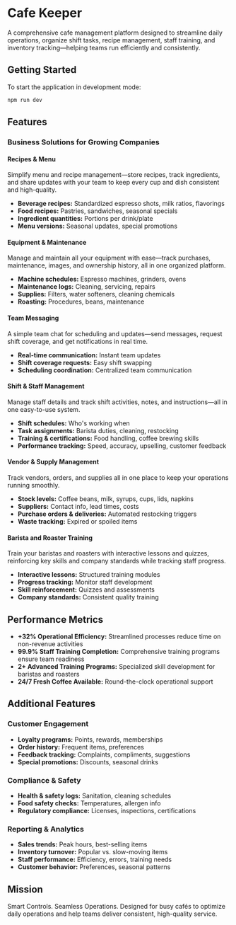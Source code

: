 # Cafe Keeper

A comprehensive cafe management platform designed to streamline daily operations, organize shift tasks, recipe management, staff training, and inventory tracking—helping teams run efficiently and consistently.

## Getting Started

To start the application in development mode:

```bash
npm run dev
```

## Features

### Business Solutions for Growing Companies

#### Recipes & Menu

Simplify menu and recipe management—store recipes, track ingredients, and share updates with your team to keep every cup and dish consistent and high-quality.

- **Beverage recipes:** Standardized espresso shots, milk ratios, flavorings
- **Food recipes:** Pastries, sandwiches, seasonal specials
- **Ingredient quantities:** Portions per drink/plate
- **Menu versions:** Seasonal updates, special promotions

#### Equipment & Maintenance

Manage and maintain all your equipment with ease—track purchases, maintenance, images, and ownership history, all in one organized platform.

- **Machine schedules:** Espresso machines, grinders, ovens
- **Maintenance logs:** Cleaning, servicing, repairs
- **Supplies:** Filters, water softeners, cleaning chemicals
- **Roasting:** Procedures, beans, maintenance

#### Team Messaging

A simple team chat for scheduling and updates—send messages, request shift coverage, and get notifications in real time.

- **Real-time communication:** Instant team updates
- **Shift coverage requests:** Easy shift swapping
- **Scheduling coordination:** Centralized team communication

#### Shift & Staff Management

Manage staff details and track shift activities, notes, and instructions—all in one easy-to-use system.

- **Shift schedules:** Who's working when
- **Task assignments:** Barista duties, cleaning, restocking
- **Training & certifications:** Food handling, coffee brewing skills
- **Performance tracking:** Speed, accuracy, upselling, customer feedback

#### Vendor & Supply Management

Track vendors, orders, and supplies all in one place to keep your operations running smoothly.

- **Stock levels:** Coffee beans, milk, syrups, cups, lids, napkins
- **Suppliers:** Contact info, lead times, costs
- **Purchase orders & deliveries:** Automated restocking triggers
- **Waste tracking:** Expired or spoiled items

#### Barista and Roaster Training

Train your baristas and roasters with interactive lessons and quizzes, reinforcing key skills and company standards while tracking staff progress.

- **Interactive lessons:** Structured training modules
- **Progress tracking:** Monitor staff development
- **Skill reinforcement:** Quizzes and assessments
- **Company standards:** Consistent quality training

## Performance Metrics

- **+32% Operational Efficiency:** Streamlined processes reduce time on non-revenue activities
- **99.9% Staff Training Completion:** Comprehensive training programs ensure team readiness
- **2+ Advanced Training Programs:** Specialized skill development for baristas and roasters
- **24/7 Fresh Coffee Available:** Round-the-clock operational support

## Additional Features

### Customer Engagement

- **Loyalty programs:** Points, rewards, memberships
- **Order history:** Frequent items, preferences
- **Feedback tracking:** Complaints, compliments, suggestions
- **Special promotions:** Discounts, seasonal drinks

### Compliance & Safety

- **Health & safety logs:** Sanitation, cleaning schedules
- **Food safety checks:** Temperatures, allergen info
- **Regulatory compliance:** Licenses, inspections, certifications

### Reporting & Analytics

- **Sales trends:** Peak hours, best-selling items
- **Inventory turnover:** Popular vs. slow-moving items
- **Staff performance:** Efficiency, errors, training needs
- **Customer behavior:** Preferences, seasonal patterns

## Mission

Smart Controls. Seamless Operations. Designed for busy cafés to optimize daily operations and help teams deliver consistent, high-quality service.
